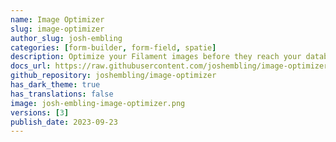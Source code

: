 ```yaml
---
name: Image Optimizer
slug: image-optimizer
author_slug: josh-embling
categories: [form-builder, form-field, spatie]
description: Optimize your Filament images before they reach your database.
docs_url: https://raw.githubusercontent.com/joshembling/image-optimizer/main/README.md
github_repository: joshembling/image-optimizer
has_dark_theme: true
has_translations: false
image: josh-embling-image-optimizer.png
versions: [3]
publish_date: 2023-09-23
---
```

